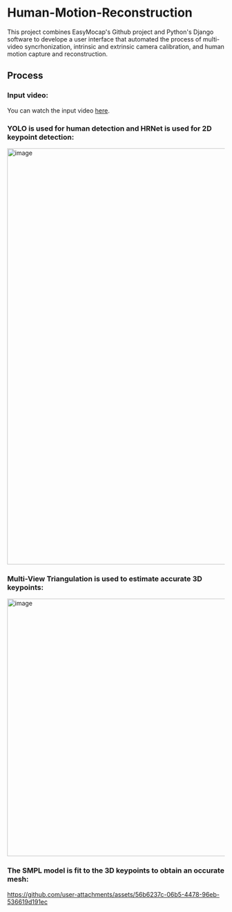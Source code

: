 # Human-Motion-Reconstruction
 
This project combines EasyMocap's Github project and Python's Django software to develope a user interface that automated the process of multi-video syncrhonization, intrinsic and extrinsic camera calibration, and human motion capture and reconstruction.

## Process

### Input video:
You can watch the input video [here](https://drive.google.com/file/d/1BlU6zdOJ7lNy20Ruh_X7Za1-ZKFPQ0yO/view?usp=share_link).

### YOLO is used for human detection and HRNet is used for 2D keypoint detection:
<img width="963" alt="image" src="https://github.com/user-attachments/assets/b1a9cd3d-a0a5-434b-8d84-65b3c642bc3a">

### Multi-View Triangulation is used to estimate accurate 3D keypoints:
<img width="596" alt="image" src="https://github.com/user-attachments/assets/a1a8de37-5375-44c6-a177-cdc9de37e235">

### The SMPL model is fit to the 3D keypoints to obtain an occurate mesh:
https://github.com/user-attachments/assets/56b6237c-06b5-4478-96eb-536619d191ec

